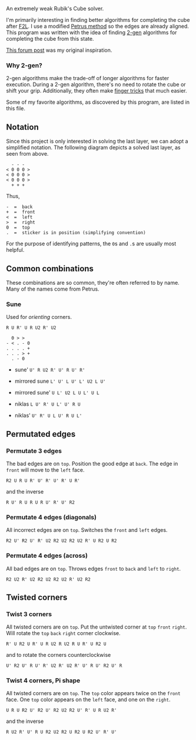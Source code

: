 An extremely weak Rubik's Cube solver.

I'm primarily interesting in finding better algorithms for completing the cube
after [F2L][f2l].  I use a modified [Petrus method][petrus] so the edges are
already aligned.  This program was written with the idea of finding
[2-gen][2gen] algorithms for completing the cube from this state.

[This forum post][forum] was my original inspiration.

### Why 2-gen?

2-gen algorithms make the trade-off of longer algorithms for faster execution.
During a 2-gen algorithm, there's no need to rotate the cube or shift your
grip.  Additionally, they often make [finger tricks][tricks] that much easier.

[f2l]: http//www.speedsolving.com/wiki/index.php/First_Two_Layers
[petrus]: http//lar5.com/cube/
[forum]: http//www.speedsolving.com/forum/showthread.php?16047-OCELL-CPLL-a-2-gen-friendly-alternative-to-COLL-EPLL
[2gen]: http://www.speedsolving.com/wiki/index.php/2-Gen
[tricks]: http://www.cubewhiz.com/fingertricks.html

Some of my favorite algorithms, as discovered by this program, are listed in
this file.

## Notation

Since this project is only interested in solving the last layer, we can adopt a
simplified notation.  The following diagram depicts a solved last layer, as
seen from above.

      - - -
    < 0 0 0 >
    < 0 0 0 >
    < 0 0 0 >
      + + +

Thus,

    -  =  back
    +  =  front
    <  =  left
    >  =  right
    0  =  top
    .  =  sticker is in position (simplifying convention)

For the purpose of identifying patterns, the `0`s and `.`s are usually most
helpful.

## Common combinations

These combinations are so common, they're often referred to by name.  Many of
the names come from Petrus.

### Sune

Used for *orienting* corners.

    R U R' U R U2 R' U2

      0 > >
    - < . - 0
    . . . . +
    . . . > +
      . - 0

- sune' `U' R U2 R' U' R U' R'`

- mirrored sune `L' U' L U' L' U2 L U'`
- mirrored sune' `U L' U2 L U L' U L`

- niklas `L U' R' U L' U' R U`
- niklas' `U' R' U L U' R U L'`

## Permutated edges

### Permutate 3 edges

The bad edges are on `top`.  Position the good edge at `back`.  The edge in
`front` will move to the `left` face.

    R2 U R U R' U' R' U' R' U R'

and the inverse

    R U' R U R U R U' R' U' R2

### Permutate 4 edges (diagonals)

All incorrect edges are on `top`.  Switches the `front` and `left` edges.

    R2 U' R2 U' R' U2 R2 U2 R2 U2 R' U R2 U R2

### Permutate 4 edges (across)

All bad edges are on `top`. Throws edges `front` to `back` and `left` to
`right`.

    R2 U2 R' U2 R2 U2 R2 U2 R' U2 R2

## Twisted corners

### Twist 3 corners

All twisted corners are on `top`.  Put the untwisted corner at `top` `front`
`right`.  Will rotate the `top` `back` `right` corner clockwise.

    R' U R2 U R' U R U2 R U2 R U R' U R2 U

and to rotate the corners counterclockwise

    U' R2 U' R U' R' U2 R' U2 R' U' R U' R2 U' R

### Twist 4 corners, Pi shape

All twisted corners are on `top`.  The `top` color appears twice on the `front`
face.  One `top` color appears on the `left` face, and one on the `right`.

    U R U R2 U' R2 U' R2 U2 R2 U' R' U R U2 R'

and the inverse

    R U2 R' U' R U R2 U2 R2 U R2 U R2 U' R' U'

